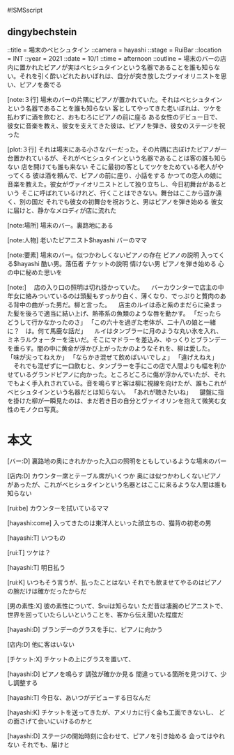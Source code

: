 #!SMSscript

## dingybechstein

::title = 場末のベヒシュタイン
::camera = hayashi
::stage = RuiBar
::location = INT
::year = 2021
::date = 10/1
::time = afternoon
::outline = 場末のバーの店内に置かれたピアノが実はベヒシュタインという名器であることを誰も知らない。それを引く酔いどれたおいぼれは、自分が突き放したヴァイオリニストを思い、ピアノを奏でる

[note:３行]
場末のバーの片隅にピアノが置かれていた。それはベヒシュタインという名器であることを誰も知らない
客としてやってきた老いぼれは、ツケを払わずに酒を飲むと、おもむろにピアノの前に座る
ある女性のデビュー日で、彼女に音楽を教え、彼女を支えてきた彼は、ピアノを弾き、彼女のステージを祝った

[plot:３行]
それは場末にある小さなバーだった。その片隅に古ぼけたピアノが一台置かれているが、それがベヒシュタインという名器であることは客の誰も知らない
店を開けても誰も来ない
そこに最初の客としてツケをためている老人がやってくる
彼は酒を頼んで、ピアノの前に座り、小話をする
かつての恋人の娘に音楽を教えた。彼女がヴァイオリニストとして独り立ちし、今日初舞台があるという
そこに呼ばれているけれど、行くことはできない。舞台はここから遥か遠く、別の国だ
それでも彼女の初舞台を祝おうと、男はピアノを弾き始める
彼女に届けと、静かなメロディが店に流れた

[note:場所]
場末のバー。裏路地にある

[note:人物]
老いたピアニスト$hayashi
バーのママ

[note:要素]
場末のバー。似つかわしくないピアノの存在
ピアノの説明
入ってくる$hayashi
酷い男。落伍者
チケットの説明
情けない男
ピアノを弾き始める
心の中に秘めた思いを


[note:]
　店の入り口の照明は切れ掛かっていた。
　バーカウンターで店主の中年女に絡みついているのは頭髪もすっかり白く、薄くなり、でっぷりと贅肉のある背中の曲がった男だ。柳と言った。
　店主のルイは赤と紫のまだらに染まった髪を後ろで適当に結い上げ、熱帯系の魚類のような唇を動かす。
「だったらどうして行かなかったのさ」
「この六十を過ぎた老体が、二十八の娘と一緒に？　は。何て馬鹿な話だ」
　ルイはタンブラーに月のような丸い氷を入れ、ミネラルウォーターを注いだ。そこにマドラーを差込み、ゆっくりとブランデーを垂らす。闇の中に黄金が浮かび上がったかのようなそれを、柳は愛した。
「味が尖ってねえか」
「ならかき混ぜて飲めばいいでしょ」
「違げえねえ」
　それでも混ぜずに一口飲むと、タンブラーを手にこの店で人間よりも幅を利かせているグランドピアノに向かった。ところどころに傷が浮かんでいたが、それでもよく手入れされている。音を鳴らすと客は柳に視線を向けたが、誰もこれがベヒシュタインという名器だとは知らない。
「あれが聴きたいね」
　鍵盤に指を掛けた柳が一瞬見たのは、まだ若き日の自分とヴァイオリンを抱えて微笑む女性のモノクロ写真。


# 本文

[バー:D]
裏路地の奥にきれかかった入口の照明をともしているような場末のバー

[店内:D]
カウンター席とテーブル席がいくつか
奥には似つかわしくないピアノがあったが、これがベヒシュタインという名器とはここに来るような人間は誰も知らない

[rui:be]
カウンターを拭いているママ

[hayashi:come]
入ってきたのは東洋人といった顔立ちの、猫背の初老の男

[hayashi:T]
いつもの

[rui:T]
ツケは？

[hayashi:T]
明日払う

[rui:K]
いつもそう言うが、払ったことはない
それでも飲ませてやるのはピアノの腕だけは確かだったからだ

[男の素性:X]
彼の素性について、$ruiは知らない
ただ昔は凄腕のピアニストで、世界を回っていたらしいということを、客から伝え聞いた程度だ

[hayashi:D]
ブランデーのグラスを手に、ピアノに向かう

[店内:D]
他に客はいない

[チケット:X]
チケットの上にグラスを置いて、

[hayashi:D]
ピアノを鳴らす
調弦が確かか見る
間違っている箇所を見つけて、少し調整する

[hayashi:T]
今日な、あいつがデビューする日なんだ

[hayashi:K]
チケットを送ってきたが、アメリカに行く金も工面できないし、
どの面さげて会いにいけるのかと

[hayashi:D]
ステージの開始時刻に合わせて、ピアノを引き始める
会ってはやれない
それでも、届けと
